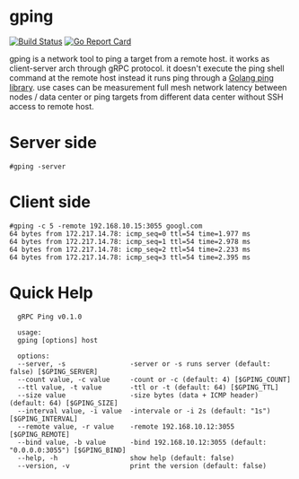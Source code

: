 # gping
[![Build Status](https://travis-ci.org/mehrdadrad/gping.svg?branch=master)](https://travis-ci.org/mehrdadrad/gping) 
[![Go Report Card](https://goreportcard.com/badge/github.com/mehrdadrad/gping)](https://goreportcard.com/report/github.com/mehrdadrad/gping)

gping is a network tool to ping a target from a remote host. it works as client-server arch through gRPC protocol. it doesn't execute the ping shell command at the remote host instead it runs ping through a [Golang ping library](https://github.com/mehrdadrad/ping). use cases can be measurement full mesh network latency between nodes / data center or ping targets from different data center without SSH access to remote host.

# Server side
```
#gping -server
```

# Client side
```
#gping -c 5 -remote 192.168.10.15:3055 googl.com
64 bytes from 172.217.14.78: icmp_seq=0 ttl=54 time=1.977 ms
64 bytes from 172.217.14.78: icmp_seq=1 ttl=54 time=2.978 ms
64 bytes from 172.217.14.78: icmp_seq=2 ttl=54 time=2.233 ms
64 bytes from 172.217.14.78: icmp_seq=3 ttl=54 time=2.395 ms
```
# Quick Help
```
  gRPC Ping v0.1.0

  usage:
  gping [options] host  
  
  options:
  --server, -s                -server or -s runs server (default: false) [$GPING_SERVER]
  --count value, -c value     -count or -c (default: 4) [$GPING_COUNT]
  --ttl value, -t value       -ttl or -t (default: 64) [$GPING_TTL]
  --size value                -size bytes (data + ICMP header) (default: 64) [$GPING_SIZE]
  --interval value, -i value  -intervale or -i 2s (default: "1s") [$GPING_INTERVAL]
  --remote value, -r value    -remote 192.168.10.12:3055 [$GPING_REMOTE]
  --bind value, -b value      -bind 192.168.10.12:3055 (default: "0.0.0.0:3055") [$GPING_BIND]
  --help, -h                  show help (default: false)
  --version, -v               print the version (default: false)
```
